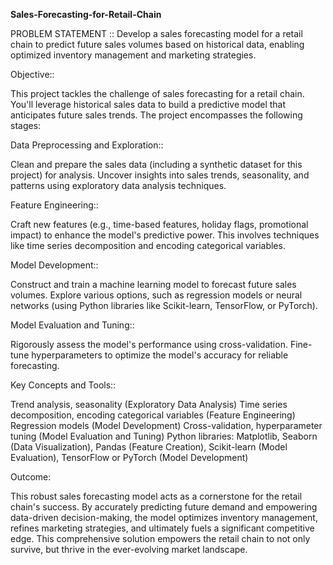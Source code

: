 **Sales-Forecasting-for-Retail-Chain**


PROBLEM STATEMENT :: Develop a sales forecasting model for a retail chain to predict future sales volumes based on historical data, enabling optimized inventory management and marketing strategies.

Objective::

This project tackles the challenge of sales forecasting for a retail chain. You'll leverage historical sales data to build a predictive model that anticipates future sales trends. The project encompasses the following stages:

Data Preprocessing and Exploration::

Clean and prepare the sales data (including a synthetic dataset for this project) for analysis. Uncover insights into sales trends, seasonality, and patterns using exploratory data analysis techniques.

Feature Engineering::

Craft new features (e.g., time-based features, holiday flags, promotional impact) to enhance the model's predictive power. This involves techniques like time series decomposition and encoding categorical variables.

Model Development::

Construct and train a machine learning model to forecast future sales volumes. Explore various options, such as regression models or neural networks (using Python libraries like Scikit-learn, TensorFlow, or PyTorch).

Model Evaluation and Tuning::

Rigorously assess the model's performance using cross-validation. Fine-tune hyperparameters to optimize the model's accuracy for reliable forecasting.

Key Concepts and Tools::

Trend analysis, seasonality (Exploratory Data Analysis) Time series decomposition, encoding categorical variables (Feature Engineering) Regression models (Model Development) Cross-validation, hyperparameter tuning (Model Evaluation and Tuning) Python libraries: Matplotlib, Seaborn (Data Visualization), Pandas (Feature Creation), Scikit-learn (Model Evaluation), TensorFlow or PyTorch (Model Development)

Outcome:

This robust sales forecasting model acts as a cornerstone for the retail chain's success. By accurately predicting future demand and empowering data-driven decision-making, the model optimizes inventory management, refines marketing strategies, and ultimately fuels a significant competitive edge. This comprehensive solution empowers the retail chain to not only survive, but thrive in the ever-evolving market landscape.
